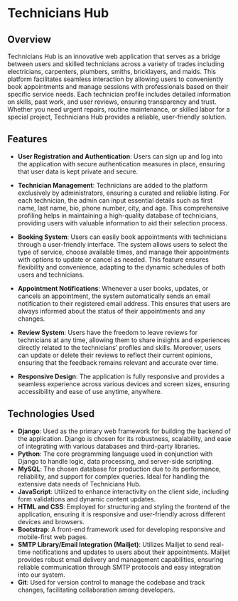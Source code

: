 # Technicians Hub

## Overview
Technicians Hub is an innovative web application that serves as a bridge between users and skilled technicians across a variety of trades including electricians, carpenters, plumbers, smiths, bricklayers, and maids. This platform facilitates seamless interaction by allowing users to conveniently book appointments and manage sessions with professionals based on their specific service needs. Each technician profile includes detailed information on skills, past work, and user reviews, ensuring transparency and trust. Whether you need urgent repairs, routine maintenance, or skilled labor for a special project, Technicians Hub provides a reliable, user-friendly solution.

## Features
- **User Registration and Authentication**: Users can sign up and log into the application with secure authentication measures in place, ensuring that user data is kept private and secure.
  
- **Technician Management**: Technicians are added to the platform exclusively by administrators, ensuring a curated and reliable listing. For each technician, the admin can input essential details such as first name, last name, bio, phone number, city, and age. This comprehensive profiling helps in maintaining a high-quality database of technicians, providing users with valuable information to aid their selection process.

- **Booking System**: Users can easily book appointments with technicians through a user-friendly interface. The system allows users to select the type of service, choose available times, and manage their appointments with options to update or cancel as needed. This feature ensures flexibility and convenience, adapting to the dynamic schedules of both users and technicians.

- **Appointment Notifications**: Whenever a user books, updates, or cancels an appointment, the system automatically sends an email notification to their registered email address. This ensures that users are always informed about the status of their appointments and any changes.

- **Review System**: Users have the freedom to leave reviews for technicians at any time, allowing them to share insights and experiences directly related to the technicians’ profiles and skills. Moreover, users can update or delete their reviews to reflect their current opinions, ensuring that the feedback remains relevant and accurate over time.

- **Responsive Design**: The application is fully responsive and provides a seamless experience across various devices and screen sizes, ensuring accessibility and ease of use anytime, anywhere.

## Technologies Used

- **Django**: Used as the primary web framework for building the backend of the application. Django is chosen for its robustness, scalability, and ease of integrating with various databases and third-party libraries.
- **Python**: The core programming language used in conjunction with Django to handle logic, data processing, and server-side scripting.
- **MySQL**: The chosen database for production due to its performance, reliability, and support for complex queries. Ideal for handling the extensive data needs of Technicians Hub.
- **JavaScript**: Utilized to enhance interactivity on the client side, including form validations and dynamic content updates.
- **HTML and CSS**: Employed for structuring and styling the frontend of the application, ensuring it is responsive and user-friendly across different devices and browsers.
- **Bootstrap**: A front-end framework used for developing responsive and mobile-first web pages.
 - **SMTP Library/Email Integration (Mailjet)**: Utilizes Mailjet to send real-time notifications and updates to users about their appointments. Mailjet provides robust email delivery and management capabilities, ensuring reliable communication through SMTP protocols and easy integration into our system.
- **Git**: Used for version control to manage the codebase and track changes, facilitating collaboration among developers.












